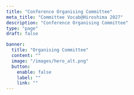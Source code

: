 ```yaml
---
title: "Conference Organising Committee"
meta_title: "Committee Vocab@Hiroshima 2027"
description: "Conference Organising Committee"
type: "page"
draft: false

banner:
  title: "Organising Committee"
  content: ""
  image: "/images/hero_alt.png"
  button:
    enable: false
    label: ""
    link: ""
---
```

